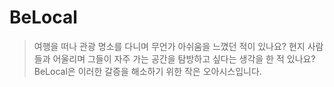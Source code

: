 # BeLocal
> 여행을 떠나 관광 명소를 다니며 무언가 아쉬움을 느꼈던 적이 있나요?
> 현지 사람들과 어울리며 그들이 자주 가는 공간을 탐방하고 싶다는 생각을 한 적 있나요?
> BeLocal은 이러한 갈증을 해소하기 위한 작은 오아시스입니다. 
